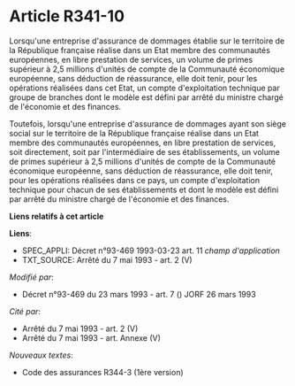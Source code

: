 # Article R341-10

Lorsqu'une entreprise d'assurance de dommages établie sur le territoire de la République française réalise dans un Etat
membre des communautés européennes, en libre prestation de services, un volume de primes supérieur à 2,5 millions d'unités de
compte de la Communauté économique européenne, sans déduction de réassurance, elle doit tenir, pour les opérations réalisées
dans cet Etat, un compte d'exploitation technique par groupe de branches dont le modèle est défini par arrêté du ministre
chargé de l'économie et des finances.

Toutefois, lorsqu'une entreprise d'assurance de dommages ayant son siège social sur le territoire de la République française
réalise dans un Etat membre des communautés européennes, en libre prestation de services, soit directement, soit par
l'intermédiaire de ses établissements, un volume de primes supérieur à 2,5 millions d'unités de compte de la Communauté
économique européenne, sans déduction de réassurance, elle doit tenir, pour les opérations réalisées dans ce pays, un compte
d'exploitation technique pour chacun de ses établissements et dont le modèle est défini par arrêté du ministre chargé de
l'économie et des finances.

**Liens relatifs à cet article**

**Liens**:

  - SPEC_APPLI: Décret n°93-469 1993-03-23 art. 11 *champ d'application*
  - TXT_SOURCE: Arrêté du 7 mai 1993 - art. 2 (V)

_Modifié par_:

  - Décret n°93-469 du 23 mars 1993 - art. 7 () JORF 26 mars 1993

_Cité par_:

  - Arrêté du 7 mai 1993 - art. 2 (V)
  - Arrêté du 7 mai 1993 - art. Annexe (V)

_Nouveaux textes_:

  - Code des assurances R344-3 (1ère version)
